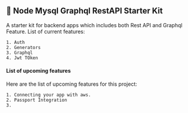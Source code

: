 ## 💪 Node Mysql Graphql RestAPI Starter Kit

A starter kit for backend apps which includes both Rest API and Graphql Feature. List of current features:

	1. Auth
	2. Generators
	3. Graphql
	4. Jwt TOken

#### List of upcoming features

Here are the list of upcoming features for this project:

	1. Connecting your app with aws.
	2. Passport Integration
	3. 